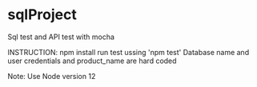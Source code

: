 # sqlProject
Sql test and API test with mocha

INSTRUCTION:
npm install
run test ussing 'npm test'
Database name and user credentials and product_name are hard coded

Note:
Use Node version 12
